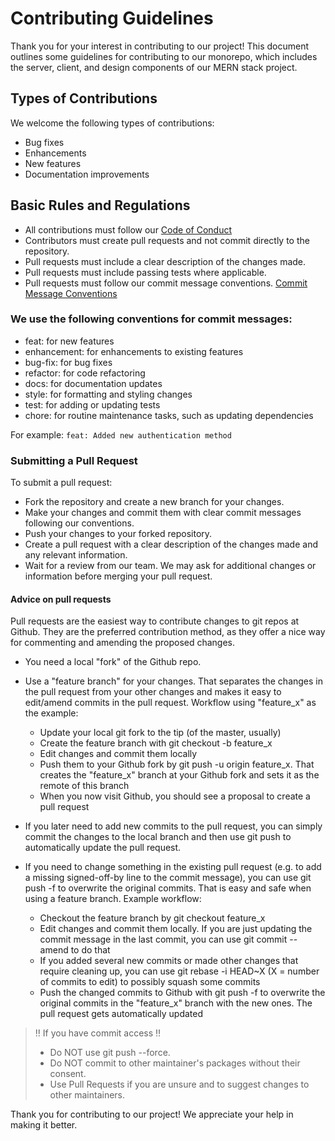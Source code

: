 # Contributing Guidelines

Thank you for your interest in contributing to our project! This document outlines some guidelines for contributing to our monorepo, which includes the server, client, and design components of our MERN stack project.

## Types of Contributions

We welcome the following types of contributions:

- Bug fixes
- Enhancements
- New features
- Documentation improvements

## Basic Rules and Regulations

- All contributions must follow our [Code of Conduct]()
- Contributors must create pull requests and not commit directly to the repository.
- Pull requests must include a clear description of the changes made.
- Pull requests must include passing tests where applicable.
- Pull requests must follow our commit message conventions. [Commit Message Conventions]()

### We use the following conventions for commit messages:

- feat: for new features
- enhancement: for enhancements to existing features
- bug-fix: for bug fixes
- refactor: for code refactoring
- docs: for documentation updates
- style: for formatting and styling changes
- test: for adding or updating tests
- chore: for routine maintenance tasks, such as updating dependencies

For example: `feat: Added new authentication method`

### Submitting a Pull Request

To submit a pull request:

- Fork the repository and create a new branch for your changes.
- Make your changes and commit them with clear commit messages following our conventions.
- Push your changes to your forked repository.
- Create a pull request with a clear description of the changes made and any relevant information.
- Wait for a review from our team. We may ask for additional changes or information before merging your pull request.

#### Advice on pull requests

Pull requests are the easiest way to contribute changes to git repos at Github. They are the preferred contribution method, as they offer a nice way for commenting and amending the proposed changes.

- You need a local "fork" of the Github repo.

- Use a "feature branch" for your changes. That separates the changes in the pull request from your other changes and makes it easy to edit/amend commits in the pull request. Workflow using "feature_x" as the example:

  - Update your local git fork to the tip (of the master, usually)
  - Create the feature branch with git checkout -b feature_x
  - Edit changes and commit them locally
  - Push them to your Github fork by git push -u origin feature_x. That creates the "feature_x" branch at your Github fork and sets it as the remote of this branch
  - When you now visit Github, you should see a proposal to create a pull request

- If you later need to add new commits to the pull request, you can simply commit the changes to the local branch and then use git push to automatically update the pull request.
- If you need to change something in the existing pull request (e.g. to add a missing signed-off-by line to the commit message), you can use git push -f to overwrite the original commits. That is easy and safe when using a feature branch. Example workflow:
  - Checkout the feature branch by git checkout feature_x
  - Edit changes and commit them locally. If you are just updating the commit message in the last commit, you can use git commit --amend to do that
  - If you added several new commits or made other changes that require cleaning up, you can use git rebase -i HEAD~X (X = number of commits to edit) to possibly squash some commits
  - Push the changed commits to Github with git push -f to overwrite the original commits in the "feature_x" branch with the new ones. The pull request gets automatically updated

> ‼ If you have commit access ‼
>
> - Do NOT use git push --force.
> - Do NOT commit to other maintainer's packages without their consent.
> - Use Pull Requests if you are unsure and to suggest changes to other maintainers.

Thank you for contributing to our project! We appreciate your help in making it better.
